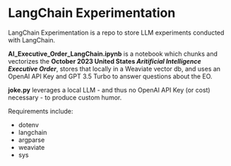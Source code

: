 # LangChain Experimentation
LangChain Experimentation is a repo to store LLM experiments conducted with LangChain.

**AI_Executive_Order_LangChain.ipynb** is a notebook which chunks and vectorizes the **October 2023
United States _Aritificial Intelligence Executive Order_**, stores that locally in a Weaviate vector
db, and uses an OpenAI API Key and GPT 3.5 Turbo to answer questions about the EO.

**joke.py** leverages a local LLM - and thus no OpenAI API Key (or cost) necessary - to produce custom humor.


Requirements include:
* dotenv
* langchain
* argparse
* weaviate
* sys

